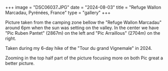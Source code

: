 +++ 
image = "DSC06037.JPG" 
date = "2024-08-03" 
title = "Refuge Wallon Marcadau, Pyrénées, France" 
type = "gallery" 
+++

Picture taken from the camping zone bellow the "Refuge Wallon Marcadau" around 6pm when the sun was setting on the valley. In the center we have "Pic Ruben Pantet" (2867m) on the left and "Pic Arraillous" (2704m) on the right.

Taken during my 6-day hike of the "Tour du grand Vignemale" in 2024.

Zooming in the top half part of the picture focusing more on both Pic great a better picture.